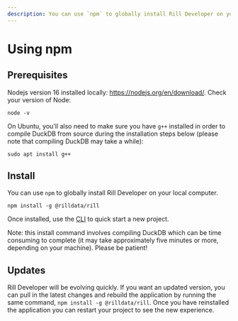 ```yaml
---
description: You can use `npm` to globally install Rill Developer on your local computer. This will give you access to the CLI to start the server.
---
```


# Using npm

## Prerequisites

Nodejs version 16 installed locally: https://nodejs.org/en/download/. Check your version of Node:

```
node -v
```

On Ubuntu, you'll also need to make sure you have `g++` installed in order to compile DuckDB from source during the installation steps below (please note that compiling DuckDB may take a while):

```
sudo apt install g++
```
  
## Install
You can use `npm` to globally install Rill Developer on your local computer. 
```
npm install -g @rilldata/rill
```
Once installed, use the [CLI](../cli.md) to quick start a new project.

Note: this install command involves compiling DuckDB which can be time consuming to complete (it may take approximately five minutes or more, depending on your machine). Please be patient!

## Updates
Rill Developer will be evolving quickly. If you want an updated version, you can pull in the latest changes and rebuild the application by running the same command, `npm install -g @rilldata/rill`. Once you have reinstalled the application you can restart your project to see the new experience.

